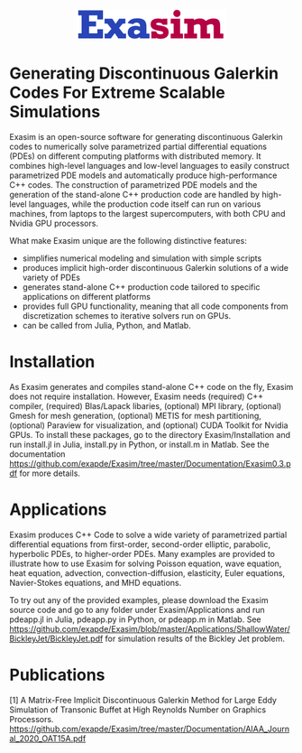 <p align="center">
<img src="Documentation/exasimlogosmall.png">
</p>

# Generating Discontinuous Galerkin Codes For Extreme Scalable Simulations
Exasim is an open-source software for generating discontinuous Galerkin codes to numerically solve parametrized partial differential equations (PDEs) on different computing platforms with distributed memory.  It combines high-level languages and low-level languages to easily construct parametrized PDE models and automatically produce high-performance C++ codes. The construction of parametrized PDE models and the generation of the stand-alone C++ production code are handled by high-level languages, while the production code itself can run on various machines, from laptops to the largest supercomputers, with both CPU and Nvidia GPU processors. 

What make Exasim unique are the following distinctive features:

   - simplifies numerical modeling and simulation with simple scripts
   - produces implicit high-order discontinuous Galerkin solutions of a wide variety of PDEs   
   - generates stand-alone C++ production code tailored to specific applications on different platforms 
   - provides full GPU functionality, meaning that all code components from discretization schemes to iterative solvers run on GPUs.   
   - can be called from Julia, Python, and Matlab. 

# Installation 

As Exasim generates and compiles stand-alone C++ code on the fly, Exasim does not require installation. However, Exasim needs (required) C++ compiler, (required) Blas/Lapack libaries, (optional) MPI library, (optional) Gmesh for mesh generation, (optional) METIS for mesh partitioning, (optional) Paraview for visualization, and (optional) CUDA Toolkit for Nvidia GPUs. To install these packages, go to the directory Exasim/Installation and run install.jl in Julia, install.py in Python, or install.m in Matlab. See the documentation https://github.com/exapde/Exasim/tree/master/Documentation/Exasim0.3.pdf for more details. 

# Applications

Exasim produces C++ Code to solve a wide variety of parametrized partial differential equations from first-order, second-order elliptic, parabolic, hyperbolic PDEs, to higher-order PDEs. Many examples are provided to illustrate how to use Exasim for solving Poisson equation, wave equation, heat equation, advection, convection-diffusion, elasticity, Euler equations, Navier-Stokes equations, and MHD equations. 

To try out any of the provided examples, please download the Exasim source code and go to any folder under Exasim/Applications and run pdeapp.jl in Julia, pdeapp.py in Python, or pdeapp.m in Matlab. See https://github.com/exapde/Exasim/blob/master/Applications/ShallowWater/BickleyJet/BickleyJet.pdf for simulation results of the Bickley Jet problem.

# Publications
[1] A Matrix-Free Implicit Discontinuous Galerkin Method for Large Eddy Simulation of Transonic Buffet at High Reynolds Number on Graphics Processors. https://github.com/exapde/Exasim/tree/master/Documentation/AIAA_Journal_2020_OAT15A.pdf 
